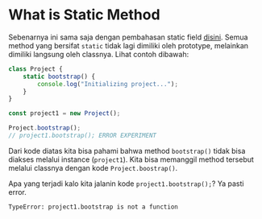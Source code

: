 # What is Static Method

Sebenarnya ini sama saja dengan pembahasan static field [disini](https://github.com/malvinval/javascript-oop/tree/masterchef/static-field). Semua method yang bersifat `static` tidak lagi dimiliki oleh prototype, melainkan dimiliki langsung oleh classnya. Lihat contoh dibawah:

```js
class Project {
    static bootstrap() {
        console.log("Initializing project...");
    }
}

const project1 = new Project();

Project.bootstrap();
// project1.bootstrap(); ERROR EXPERIMENT
```

Dari kode diatas kita bisa pahami bahwa method `bootstrap()` tidak bisa diakses melalui instance (`project1`). Kita bisa memanggil method tersebut melalui classnya dengan kode `Project.boostrap()`.

Apa yang terjadi kalo kita jalanin kode `project1.bootstrap();`? Ya pasti error.

```
TypeError: project1.bootstrap is not a function
```